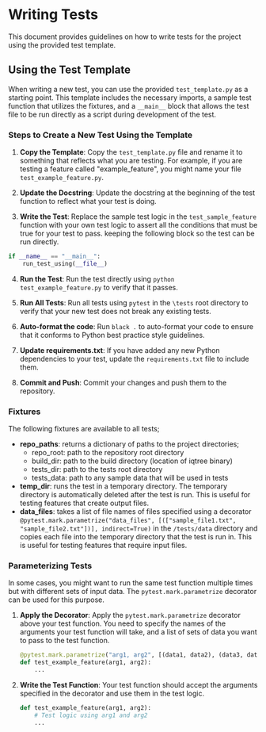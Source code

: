 # Writing Tests

This document provides guidelines on how to write tests for the project using the provided test template.

## Using the Test Template

When writing a new test, you can use the provided `test_template.py` as a starting point. This template includes the necessary imports, a sample test function that utilizes the fixtures, and a `__main__` block that allows the test file to be run directly as a script during development of the test.

### Steps to Create a New Test Using the Template

1. **Copy the Template**: Copy the `test_template.py` file and rename it to something that reflects what you are testing. For example, if you are testing a feature called "example_feature", you might name your file `test_example_feature.py`.

2. **Update the Docstring**: Update the docstring at the beginning of the test function to reflect what your test is doing.

3. **Write the Test**: Replace the sample test logic in the `test_sample_feature` function with your own test logic to assert all the conditions that must be true for your test to pass.  keeping the following block so the test can be run directly.
```Python
if __name__ == "__main__":
    run_test_using(__file__)
```


4. **Run the Test**: Run the test directly using `python test_example_feature.py` to verify that it passes.

5. **Run All Tests**: Run all tests using `pytest` in the `\tests` root directory to verify that your new test does not break any existing tests.

6. **Auto-format the code**: Run `black .` to auto-format your code to ensure that it conforms to Python best practice style guidelines.

7. **Update requirements.txt**: If you have added any new Python dependencies to your test, update the `requirements.txt` file to include them.

7. **Commit and Push**: Commit your changes and push them to the repository.

### Fixtures
The following fixtures are available to all tests;
- **repo_paths**: returns a dictionary of paths to the project directories; 
  - repo_root: path to the repository root directory
  - build_dir: path to the build directory (location of iqtree binary)
  - tests_dir: path to the tests root directory
  - tests_data: path to any sample data that will be used in tests
- **temp_dir**: runs the test in a temporary directory. The temporary directory is automatically deleted after the test is run.  This is useful for testing features that create output files.
- **data_files**: takes a list of file names of files specified using a decorator `@pytest.mark.parametrize("data_files", [(["sample_file1.txt", "sample_file2.txt"])], indirect=True)` in the `/tests/data` directory and copies each file into the temporary directory that the test is run in.  This is useful for testing features that require input files.

### Parameterizing Tests

In some cases, you might want to run the same test function multiple times but with different sets of input data. The `pytest.mark.parametrize` decorator can be used for this purpose.

1. **Apply the Decorator**: Apply the `pytest.mark.parametrize` decorator above your test function. You need to specify the names of the arguments your test function will take, and a list of sets of data you want to pass to the test function.

    ```python
    @pytest.mark.parametrize("arg1, arg2", [(data1, data2), (data3, data4)])
    def test_example_feature(arg1, arg2):
        ...
    ```

3. **Write the Test Function**: Your test function should accept the arguments specified in the decorator and use them in the test logic.

    ```python
    def test_example_feature(arg1, arg2):
        # Test logic using arg1 and arg2
        ...
    ```